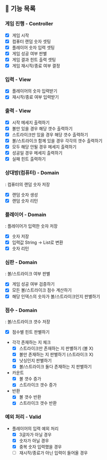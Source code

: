 ## 📝 기능 목록

### 게임 진행 - Controller
 - [x] 게임 시작
 - [x] 컴퓨터 랜덤 숫자 셋팅
 - [x] 플레이어 숫자 입력 셋팅
 - [x] 게임 성공 여부 판별
 - [x] 게임 결과 힌트 출력 셋팅
 - [x] 게임 재시작/종료 여부 결정

### 입력 - View
- [x] 플레이어의 숫자 입력받기
- [x] 재시작/종료 여부 입력받기

### 출력 - View
- [x] 시작 메세지 출력하기
- [x] 볼만 있을 경우 해당 갯수 출력하기
- [x] 스트라이크만 있을 경우 해당 갯수 출력하기
- [x] 볼/스트라이크 함께 있을 경우 각각의 갯수 출력하기
- [x] 모두 해당 안될 경우 메세지 출력하기
- [x] 성공일 경우 메세지 출력하기
- [x] 실패 힌트 출력하기

### 상대방(컴퓨터) - Domain
: 컴퓨터의 랜덤 숫자 저장
- [x] 랜덤 숫자 생성
- [x] 랜덤 숫자 리턴

### 플레이어 - Domain
: 플레이어가 입력한 숫자 저장 
- [x] 숫자 저장
- [x] 입력값 String -> List<Integer>로 변환
- [x] 숫자 리턴

### 심판 - Domain
: 볼/스트라이크 여부 판별
 - [x] 게임 성공 여부 검증하기
 - [x] 모든 볼/스트라이크 점수 계산하기
 - [x] 해당 인덱스의 숫자가 볼/스트라이크인지 판별하기
 
### 점수 - Domain
: 볼/스트라이크 갯수 저장
 - [x] 점수별 힌트 판별하기
 - 각각 존재하는 지 체크
   - [x] 스트라이크만 존재하는 지 판별하기 (볼 X)
   - [x] 볼만 존재하는 지 판별하기 (스트라이크 X)
   - [x] 낫싱인지 판별하기
   - [x] 볼/스트라이크 둘다 존재하는 지 판별하기
 - 카운트
     - [x] 볼 갯수 증가
     - [x] 스트라이크 갯수 증가
 - 반환
     - [x] 볼 갯수 반환
     - [x] 스트라이크 갯수 반환

### 예외 처리 - Valid
- 플레이어의 입력 예외 처리
  - [x] 3글자가 아닐 경우
  - [x] 숫자가 아닐 경우
  - [x] 중복 숫자 입력했을 경우
  - [ ] 재시작/종료가 아닌 입력이 들어올 경우

